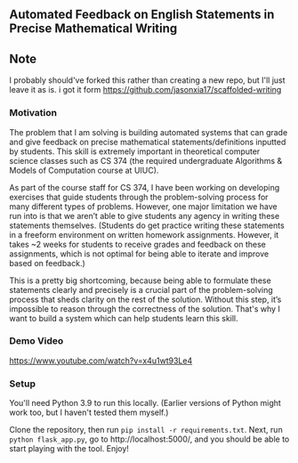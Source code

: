 ## Automated Feedback on English Statements in Precise Mathematical Writing

## Note
I probably should've forked this rather than creating a new repo, but I'll just leave it as is. i got it form https://github.com/jasonxia17/scaffolded-writing

### Motivation

The problem that I am solving is building automated systems that can grade and give feedback on precise mathematical statements/definitions inputted by students. This skill is extremely important in theoretical computer science classes such as CS 374 (the required undergraduate Algorithms & Models of Computation course at UIUC).

As part of the course staff for CS 374, I have been working on developing exercises that guide students through the problem-solving process for many different types of problems. However, one major limitation we have run into is that we aren’t able to give students any agency in writing these statements themselves. (Students do get practice writing these statements in a freeform environment on written homework assignments. However, it takes ~2 weeks for students to receive grades and feedback on these assignments, which is not optimal for being able to iterate and improve based on feedback.)

This is a pretty big shortcoming, because being able to formulate these statements clearly and precisely is a crucial part of the problem-solving process that sheds clarity on the rest of the solution. Without this step, it’s impossible to reason through the correctness of the solution. That's why I want to build a system which can help students learn this skill.

### Demo Video

https://www.youtube.com/watch?v=x4u1wt93Le4

### Setup

You'll need Python 3.9 to run this locally. (Earlier versions of Python might work too, but I haven't tested them myself.)

Clone the repository, then run `pip install -r requirements.txt`. Next, run `python flask_app.py`, go to http://localhost:5000/, and you should be able to start playing with the tool. Enjoy!
